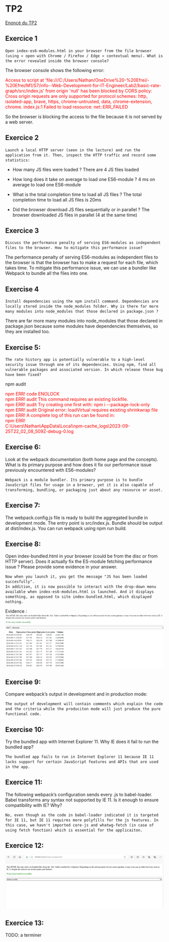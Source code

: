 # TP2

[Enoncé du TP2](https://thomas-veillard.fr/front-end-web-development/languages/javascript-practical-activity-n2/)

## Exercice 1

```
Open index-es6-modules.html in your browser from the file browser (using « open with Chrome / Firefox / Edge » contextual menu). What is the error revealed inside the browser console?
```

The browser console shows the following error:

<html>
    <text style="color:red">
        Access to script at 'file:///C:/Users/Nathan/OneDrive%20-%20Efrei/-%20Efrei/M1/S7/info--Web-Development-for-IT-Engineer/Lab2/basic-rate-graph/src/index.js' from origin 'null' has been blocked by CORS policy: Cross origin requests are only supported for protocol schemes: http, isolated-app, brave, https, chrome-untrusted, data, chrome-extension, chrome.
index.js:1     Failed to load resource: net::ERR_FAILED
    </text>
</html>

So the browser is blocking the access to the file because it is not served by a web server.

## Exercice 2

```
Launch a local HTTP server (seen in the lecture) and run the application from it. Then, inspect the HTTP traffic and record some statistics:
```

- How many JS files were loaded ?
  There are 4 JS files loaded

- How long does it take on average to load one ES6-module ?
  4 ms on average to load one ES6-module

- What is the total completion time to load all JS files ?
  The total completion time to load all JS files is 20ms

- Did the browser download JS files sequentially or in parallel ?
  The browser downloaded JS files in parallel (4 at the same time)

## Exercice 3

```
Discuss the performance penalty of serving ES6-modules as independent files to the browser. How to mitigate this performance issue?
```

The performance penalty of serving ES6-modules as independent files to the browser is that the browser has to make a request for each file, which takes time. To mitigate this performance issue, we can use a bundler like Webpack to bundle all the files into one.

## Exercise 4

```
Install dependencies using the npm install command. Dependencies are locally stored inside the node_modules folder. Why is there far more many modules into node_modules that those declared in package.json ?
```

There are far more many modules into node_modules that those declared in package.json because some modules have dependencies themselves, so they are installed too.

## Exercise 5:

```
The rate history app is potentially vulnerable to a high-level security issue through one of its dependencies. Using npm, find all vulnerable packages and associated version. In which release those bug have been fixed?
```

npm audit

<html>
    <text style="color:red">
        npm ERR! code ENOLOCK <br>
        npm ERR! audit This command requires an existing lockfile.<br>
        npm ERR! audit Try creating one first with: npm i --package-lock-only<br>
        npm ERR! audit Original error: loadVirtual requires existing shrinkwrap file<br>
        npm ERR! A complete log of this run can be found in:<br>
        npm ERR! <br>C:\Users\Nathan\AppData\Local\npm-cache_logs\2023-09-25T22_02_08_509Z-debug-0.log<br>
    </text>
</html>

## Exercise 6:

Look at the webpack documentation (both home page and the concepts). What is its primary purpose and how does it fix our performance issue previously encountered with ES6-modules?

```
Webpack is a module bundler. Its primary purpose is to bundle JavaScript files for usage in a browser, yet it is also capable of transforming, bundling, or packaging just about any resource or asset.
```

## Exercise 7:

The webpack.config.js file is ready to build the aggregated bundle in development mode. The entry point is src/index.js. Bundle should be output at dist/index.js. You can run webpack using npm run build.

## Exercise 8:

Open index-bundled.html in your browser (could be from the disc or from HTTP server). Does it actually fix the ES-module fetching performance issue ? Please provide some evidence in your answer.

```
Now when you launch it, you get the message "JS has been loaded succesfully".
In addition, it is now possible to interact with the drop-down menu available when index-es6-modules.html is launched. And it displays something, as opposed to site index-bundled.html, which displayed nothing.
```

Evidence :
![Alt text](/Lab2/img/Exercice_8.png?raw=true "Title")

## Exercise 9:

Compare webpack’s output in development and in production mode:

```
The output of development will contain comments which explain the code and the criteria while the produciton mode will just produce the pure functional code.
```

## Exercise 10:

Try the bundled app with Internet Explorer 11. Why IE does it fail to run the bundled app?

```
The bundled app fails to run in Internet Explorer 11 because IE 11 lacks support for certain JavaScript features and APIs that are used in the app.
```

## Exercice 11:

The following webpack’s configuration sends every .js to babel-loader. Babel transforms any syntax not supported by IE 11. Is it enough to ensure compatibility with IE? Why?

```
No, even though as the code in babel-loader indicated it is targeted for IE 11, but IE 11 requires more polyfills for the js features. In this case, we havn't imported core-js and whatwg-fetch (in case of using fetch fonction) which is essential for the applicaiton.
```

## Exercice 12:

![Alt text](/Lab2/img/Exercice_12.png?raw=true "Title")

## Exercice 13:

TODO: a terminer
